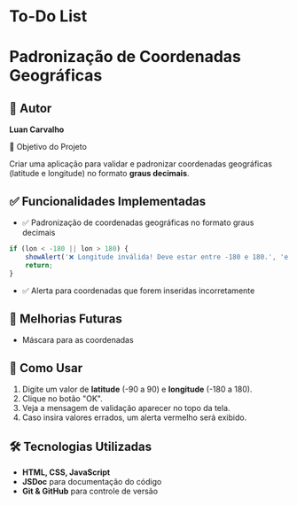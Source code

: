 # To-Do List

# &#x20;Padronização de Coordenadas Geográficas

## 👤 Autor

**Luan Carvalho**

📌 Objetivo do Projeto

Criar uma aplicação para validar e padronizar coordenadas geográficas (latitude e longitude) no formato **graus decimais**.

## ✅ Funcionalidades Implementadas

- ✅ Padronização de coordenadas geográficas no formato graus decimais 

```js
if (lon < -180 || lon > 180) {
    showAlert('❌ Longitude inválida! Deve estar entre -180 e 180.', 'error');
    return;
}
```

- ✅ Alerta para coordenadas que forem inseridas incorretamente

## 🚀 Melhorias Futuras

- Máscara para as coordenadas 

## 🔄 Como Usar

1. Digite um valor de **latitude** (-90 a 90) e **longitude** (-180 a 180).
2. Clique no botão "OK".
3. Veja a mensagem de validação aparecer no topo da tela.
4. Caso insira valores errados, um alerta vermelho será exibido.

## 🛠 Tecnologias Utilizadas

- **HTML, CSS, JavaScript**
- **JSDoc** para documentação do código
- **Git & GitHub** para controle de versão

